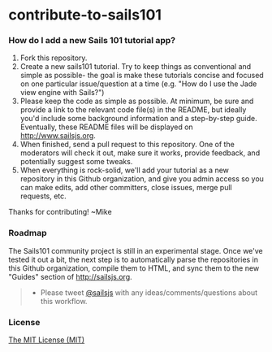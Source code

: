 contribute-to-sails101
======================

### How do I add a new Sails 101 tutorial app?

1. Fork this repository.
2. Create a new sails101 tutorial. Try to keep things as conventional and simple as possible- the goal is make these tutorials concise and focused on one particular issue/question at a time (e.g. "How do I use the Jade view engine with Sails?")
3. Please keep the code as simple as possible.  At minimum, be sure and provide a link to the relevant code file(s) in the README, but ideally you'd include some background information and a step-by-step guide.  Eventually, these README files will be displayed on http://www.sailsjs.org.
4. When finished, send a pull request to this repository.  One of the moderators will check it out, make sure it works, provide feedback, and potentially suggest some tweaks.
5. When everything is rock-solid, we'll add your tutorial as a new repository in this Github organization, and give you admin access so you can make edits, add other committers, close issues, merge pull requests, etc.

Thanks for contributing!
~Mike


### Roadmap

The Sails101 community project is still in an experimental stage.  Once we've tested it out a bit, the next step is to automatically parse the repositories in this Github organization, compile them to HTML, and sync them to the new "Guides" section of http://sailsjs.org.

> + Please tweet [@sailsjs](https://twitter.com/sailsjs) with any ideas/comments/questions about this workflow.


### License

[The MIT License (MIT)](https://github.com/sails101/contribute-to-sails101/blob/master/LICENSE)
